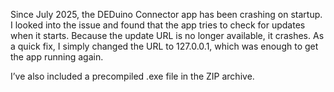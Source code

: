 Since July 2025, the DEDuino Connector app has been crashing on startup. I looked into the issue and found that the app tries to check for updates when it starts. Because the update URL is no longer available, it crashes. As a quick fix, I simply changed the URL to 127.0.0.1, which was enough to get the app running again.

I’ve also included a precompiled .exe file in the ZIP archive.
